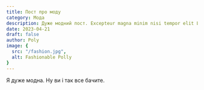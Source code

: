 ```yaml
---
title: Пост про моду
category: Мода
description: Дуже модний пост. Excepteur magna minim nisi tempor elit Lorem esse proident nostrud adipisicing duis ex consectetur ex.
date: 2023-04-21
draft: false
author: Poly
image: {
  src: "/fashion.jpg",
  alt: Fashionable Polly
}
---
```


Я дуже модна. Ну ви і так все бачите.
